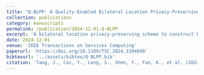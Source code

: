 ```yaml
---
title: "Q-BLPP: A Quality-Enabled Bilateral Location Privacy-Preserving Service Construction Scheme in Mobile Crowd Sensing"
collection: publications
category: manuscripts
permalink: /publication/2024-12-01-Q-BLPP
excerpt: 'A bilateral location privacy-preserving scheme to construct high-quality services in mobile crowd sensing.'
date: 2024-12-01
venue: 'IEEE Transactions on Services Computing'
paperurl: 'https://doi.org/10.1109/TSC.2024.3394690'
bibtexurl: '../assets/bibtex/Q-BLPP.bib'
citation: 'Tang, J., Cai, Y., Long, S., Shen, Y., Fan, K., et al. (2024). "Q-BLPP: A Quality-Enabled Bilateral Location Privacy-Preserving Service Construction Scheme in Mobile Crowd Sensing." <i>IEEE TSC</i>, 17(6), 4151–4165.'
---
```

